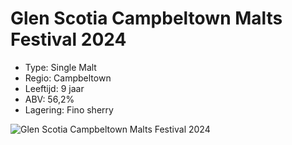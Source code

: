 # Glen Scotia Campbeltown Malts Festival 2024

- Type: Single Malt
- Regio: Campbeltown
- Leeftijd: 9 jaar
- ABV: 56,2%
- Lagering: Fino sherry

![Glen Scotia Campbeltown Malts Festival 2024](/images/glen-scotia-festival-2024.jpg)
